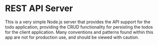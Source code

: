 # REST API Server

This is a very simple Node.js server that provides the API support for the todo application, providing the CRUD functionality for persisting the todos for the client application. Many conventions and patterns found within this app are not for production use, and should be viewed with caution.
